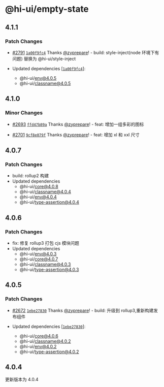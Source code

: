 # @hi-ui/empty-state

## 4.1.1

### Patch Changes

- [#2791](https://github.com/XiaoMi/hiui/pull/2791) [`1a00f9fc4`](https://github.com/XiaoMi/hiui/commit/1a00f9fc4a44619059d7852e846b54fedbd56715) Thanks [@zyprepare](https://github.com/zyprepare)! - build: style-inject(node 环境下有问题) 替换为 @hi-ui/style-inject

- Updated dependencies [[`1a00f9fc4`](https://github.com/XiaoMi/hiui/commit/1a00f9fc4a44619059d7852e846b54fedbd56715)]:
  - @hi-ui/env@4.0.5
  - @hi-ui/classname@4.0.5

## 4.1.0

### Minor Changes

- [#2693](https://github.com/XiaoMi/hiui/pull/2693) [`ffd47b89a`](https://github.com/XiaoMi/hiui/commit/ffd47b89a5d7da54ea717fa827123e9c3b2b6d0f) Thanks [@zyprepare](https://github.com/zyprepare)! - feat: 增加一组多彩的图标

- [#2701](https://github.com/XiaoMi/hiui/pull/2701) [`9cf8e079f`](https://github.com/XiaoMi/hiui/commit/9cf8e079fd3f342d851d7abfecc1c0447c3ac40b) Thanks [@zyprepare](https://github.com/zyprepare)! - feat: 增加 xl 和 xxl 尺寸

## 4.0.7

### Patch Changes

- build: rollup2 构建
- Updated dependencies
  - @hi-ui/core@4.0.8
  - @hi-ui/classname@4.0.4
  - @hi-ui/env@4.0.4
  - @hi-ui/type-assertion@4.0.4

## 4.0.6

### Patch Changes

- fix: 修复 rollup3 打包 cjs 模块问题
- Updated dependencies
  - @hi-ui/env@4.0.3
  - @hi-ui/core@4.0.7
  - @hi-ui/classname@4.0.3
  - @hi-ui/type-assertion@4.0.3

## 4.0.5

### Patch Changes

- [#2672](https://github.com/XiaoMi/hiui/pull/2672) [`1ebe27830`](https://github.com/XiaoMi/hiui/commit/1ebe2783098b3a8cd980bd10076d67635463800e) Thanks [@zyprepare](https://github.com/zyprepare)! - build: 升级到 rollup3,重新构建发布组件

- Updated dependencies [[`1ebe27830`](https://github.com/XiaoMi/hiui/commit/1ebe2783098b3a8cd980bd10076d67635463800e)]:
  - @hi-ui/core@4.0.6
  - @hi-ui/classname@4.0.2
  - @hi-ui/env@4.0.2
  - @hi-ui/type-assertion@4.0.2

## 4.0.4

更新版本为 4.0.4
